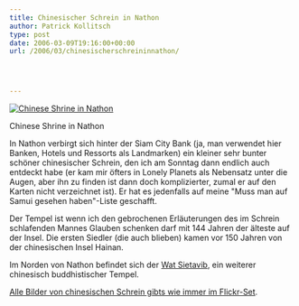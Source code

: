 ```yaml
---
title: Chinesischer Schrein in Nathon
author: Patrick Kollitsch
type: post
date: 2006-03-09T19:16:00+00:00
url: /2006/03/chinesischerschreininnathon/




---
```

<div class="flickr">
  <a href="http://www.flickr.com/photos/schreibblogade/110280107/" title="Chinese Shrine in Nathon"><img src="//static.flickr.com/44/110280107_1046efaa98.jpg" alt="Chinese Shrine in Nathon" /></a></p> 
  
  <p>
    Chinese Shrine in Nathon
  </p>
</div>

In Nathon verbirgt sich hinter der Siam City Bank (ja, man verwendet hier Banken, Hotels und Ressorts als Landmarken) ein kleiner sehr bunter schöner chinesischer Schrein, den ich am Sonntag dann endlich auch entdeckt habe (er kam mir öfters in Lonely Planets als Nebensatz unter die Augen, aber ihn zu finden ist dann doch komplizierter, zumal er auf den Karten nicht verzeichnet ist). Er hat es jedenfalls auf meine "Muss man auf Samui gesehen haben"-Liste geschafft.

Der Tempel ist wenn ich den gebrochenen Erläuterungen des im Schrein schlafenden Mannes Glauben schenken darf mit 144 Jahren der älteste auf der Insel. Die ersten Siedler (die auch blieben) kamen vor 150 Jahren von der chinesischen Insel Hainan.

Im Norden von Nathon befindet sich der [Wat Sietavib][1], ein weiterer chinesisch buddhistischer Tempel.

[Alle Bilder von chinesischen Schrein gibts wie immer im Flickr-Set][2].

<div class="flickrbadge clearfix">
</div>

 [1]: http://flickr.com/photos/schreibblogade/sets/72057594059904367/
 [2]: http://www.flickr.com/photos/schreibblogade/sets/72057594078726683/
